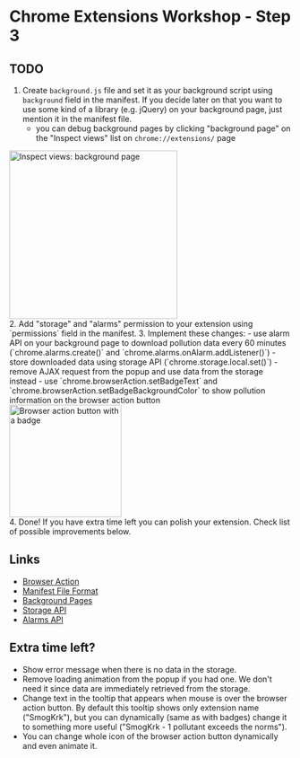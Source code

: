 # Chrome Extensions Workshop - Step 3

## TODO
1. Create `background.js` file and set it as your background script using `background` field in the manifest. If you decide later on that you want to use some kind of a library (e.g. jQuery) on your background page, just mention it in the manifest file.
	- you can debug background pages by clicking "background page" on the "Inspect views" list on `chrome://extensions/` page
<img src='http://i.imgur.com/SoM1ROy.png' alt='Inspect views: background page' style='display: block; width: 300px' />
2. Add "storage" and "alarms" permission to your extension using `permissions` field in the manifest.
3. Implement these changes:
	- use alarm API on your background page to download pollution data every 60 minutes (`chrome.alarms.create()` and `chrome.alarms.onAlarm.addListener()`)
	- store downloaded data using storage API (`chrome.storage.local.set()`)
	- remove AJAX request from the popup and use data from the storage instead
	- use `chrome.browserAction.setBadgeText` and `chrome.browserAction.setBadgeBackgroundColor` to show pollution information on the browser action button
<img src="http://i.imgur.com/X3UzJtM.png" alt="Browser action button with a badge" style="width: 200px; display: block" />
4. Done! If you have extra time left you can polish your extension. Check list of possible improvements below.

## Links
- [Browser Action](http://developer.chrome.com/extensions/browserAction.html)
- [Manifest File Format](http://developer.chrome.com/extensions/manifest.html)
- [Background Pages](http://developer.chrome.com/extensions/background_pages.html)
- [Storage API](http://developer.chrome.com/extensions/storage.html)
- [Alarms API](http://developer.chrome.com/extensions/alarms.html)

## Extra time left?
- Show error message when there is no data in the storage.
- Remove loading animation from the popup if you had one. We don't need it since data are immediately retrieved from the storage.
- Change text in the tooltip that appears when mouse is over the browser action button. By default this tooltip shows only extension name ("SmogKrk"), but you can dynamically (same as with badges) change it to something more useful ("SmogKrk - 1 pollutant exceeds the norms").
- You can change whole icon of the browser action button dynamically and even animate it.